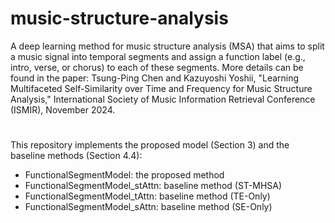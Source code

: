 # music-structure-analysis
A deep learning method for music structure analysis (MSA) that aims to split a music signal into temporal segments and assign a function label (e.g., intro, verse, or chorus) to each of these segments. More details can be found in the paper: Tsung-Ping Chen and Kazuyoshi Yoshii, "Learning Multifaceted Self-Similarity over Time and Frequency for Music Structure Analysis," International Society of Music Information Retrieval Conference (ISMIR), November 2024.

#
This repository implements the proposed model (Section 3) and the baseline methods (Section 4.4):

- FunctionalSegmentModel: the proposed method
- FunctionalSegmentModel_stAttn: baseline method (ST-MHSA)
- FunctionalSegmentModel_tAttn: baseline method (TE-Only)
- FunctionalSegmentModel_sAttn: baseline method (SE-Only)


